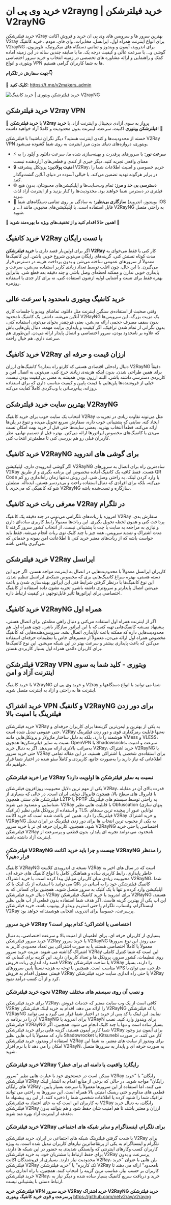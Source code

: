 # خرید وی پی ان v2rayng | خرید فیلترشکن V2rayNG
خرید فیلترشکن v2ray بهترین سرور ها و سرویس های وی پی ان خرید و فروش اکانت V2ray برای انواع اینترنت همراه اول، ایرانسل، مخابرات، وای فای، مودم.. خرید کانفیگ V2rayNG برای اندروید، آیفون و ویندوز و تمامی دستگاه های میکروتیک، تلویزیون، گوشی و... با سرعت عالی و کیفیت درجه یک. ما با سابقه چندین ساله در این زمینه آماده کمک و راهنمایی و ارائه مشاوره های تخصصی در زمینه انتخاب و خرید سرور اختصاصی ویتوری و انواع VPN ها به شما کاربران گرامی هستیم.

**جهت سفارش در تلگرام👇**

🔵 **کلیک کنید:** https://t.me/v2makers_admin 

![خرید فیلترشکن ویتوری | خرید کانفیگ V2rayNG](https://github.com/v2raycon/v2rayng/blob/main/%D8%AE%D8%B1%DB%8C%D8%AF%20%DA%A9%D8%A7%D9%86%D9%81%DB%8C%DA%AF%20V2ray%20%D8%B3%D8%B1%D9%88%D8%B1%20%D8%A2%D9%84%D9%85%D8%A7%D9%86%20(1).jpg?raw=true)

## خرید فیلترشکن V2ray VPN
🚀 با **خرید فیلترشکن V2ray** پرواز به سوی آزادی دیجیتال و اینترنت آزاد. با **خرید فیلترشکن ویتوری** اکنیت، سرعت، اینترنت بدون محدودیت و کاملا آزاد خواهید داشت! 🚀

خسته از محدودیت‌ها و کندی اینترنت هستید؟ دیگر نگران نباشید! با فیلترشکن V2Ray VPN ویتوری، دروازه‌های دنیای بدون مرز اینترنت به روی شما گشوده می‌شود.

- ⚡️ **سرعت نور:** با سرورهای پرقدرت و بهینه‌سازی شده ما، سرعت دانلود و آپلود را به معنای واقعی تجربه کنید. دیگر خبری از کندی و قطعی‌های آزاردهنده نیست
- 🔒 **امنیت پولادین:** پروتکل پیشرفته V2Ray، حریم خصوصی و امنیت اطلاعات شما را در برابر هرگونه تهدید تضمین می‌کند. با خیالی آسوده در دنیای آنلاین گشت‌وگذار کنید.
- 🌐 **دسترسی بی حد و مرز:** تمام وب‌سایت‌ها و اپلیکیشن‌های محبوبتان، بدون هیچ فیلتری در دسترس شما خواهند بود. محدودیت‌ها را کنار بزنید و از اینترنت آزاد لذت ببرید.
- 📱 **سازگاری بی‌نظیر:** به سادگی بر روی تمامی دستگاه‌های شما (ویندوز، اندروید، iOS و ...) قابل استفاده است. با اپلیکیشن‌های محبوبی مانند V2RayNG به راحتی متصل شوید.

**🎁 همین حالا اقدام کنید و از تخفیف‌های ویژه ما بهره‌مند شوید! 🎁**

## خرید کانفیگ V2Ray با تست رایگان
اگر برای اولین‌بار قصد داری با **خرید فیلترشکن V2Ray** کار کنی یا فقط می‌خوای یه مدت کوتاه تستش کنی، گزینه‌های رایگان می‌تونن شروع خوبی باشن. این کانفیگ‌ها معمولاً از سرورهای عمومی ساخته می‌شن و بدون پرداخت هزینه در دسترس قرار می‌گیرن.
با این حال، چون اغلب توسط تعداد زیادی کاربر استفاده می‌شن، سرعت و پایداری خوبی ندارن و ممکنه لحظه‌ای وصل باشی و چند دقیقه بعد قطع شی. بنابراین بهتره فقط برای تست و آشنایی اولیه ازشون استفاده کنی، نه برای کار جدی یا استفاده روزمره.

## خرید کانفیگ ویتوری نامحدود با سرعت عالی
وقتی صحبت از استفاده‌ی سنگین اینترنت مثل دانلود، تماشای ویدیو یا جلسات کاری آنلاین می‌شه، داشتن یک کانفیگ نامحدود V2RayNG یک مزیت بزرگه. این سرویس‌ها بدون سقف مصرف حجمی ارائه می‌شن، یعنی هرچقدر بخوای می‌تونی استفاده کنی، بدون نگرانی از تمام شدن ترافیک.
اگر کیفیت و پایداری برایت مهمه، دنبال پلن‌هایی باش که علاوه بر نامحدود بودن، سرور اختصاصی و اتصال پایدار ارائه می‌دن. این‌طوری هم سرعت داری، هم خیال راحت.

## خرید کانفیگ V2Ray ارزان قیمت و حرفه ای
دنبال راه‌حلی اقتصادی هستی که کارتو راه بندازه؟ کانفیگ‌های ارزان V2RayNG دقیقاً برای همین طراحی شدن. بدون اینکه هزینه‌ی زیادی خرج کنی، می‌تونی به اتصال امن و کاربردی دسترسی داشته باشی.
البته ارزون بودن همیشه به معنی بی‌کیفیت بودن نیست. خیلی از فروشنده‌ها پلن‌هایی با قیمت پایین و کیفیت مناسب دارن که برای استفاده روزانه، پیام‌رسانی یا وب‌گردی کاملاً کفایت می‌کنه.

## بهترین سایت خرید فیلترشکن V2RayNG
انتخاب یک سایت خوب برای خرید کانفیگ V2Ray مثل می‌تونه تفاوت زیادی در تجربه‌ت ایجاد کنه. سایتی که پشتیبانی خوب داره، سفارش سریع تحویل می‌ده و تنوع در پلن‌ها ارائه می‌کنه، قطعاً انتخاب بهتریه.
بعضی سایت‌ها حتی قبل از خرید بهت امکان تست می‌دن یا کانفیگ‌های مخصوص اپراتورها ارائه می‌کنن. بهتره قبل از تصمیم نهایی، نظر کاربران قبلی رو هم بررسی کنی تا مطمئن‌تر انتخاب کنی.

## خرید کانفیگ V2RayNG برای گوشی های اندروید
اگر گوشی اندرویدی داری، اپلیکیشن V2RayNG ساده‌ترین راه برای اتصال به سرورهای V2Ray هست. فقط کافیه یک کانفیگ آماده مخصوص این برنامه بگیری و از طریق QR Code یا وارد کردن لینک، به راحتی وصل شی.
این روش نه‌تنها زمان راه‌اندازی رو کم می‌کنه، بلکه برای افرادی که دنبال استفاده راحت و بی‌دردسر هستن، ایده‌آله. مطمئن شو که کانفیگی که می‌خری با V2RayNG سازگاره و تست‌شده باشه.

## معرفی ربات خرید کانفیگ V2Ray در تلگرام
امروزه با ربات‌های تلگرامی می‌تونی در چند دقیقه یک کانفیگ V2Ray سفارش بدی، پرداخت کنی و همون لحظه تحویل بگیری. این ربات‌ها معمولاً رابط کاربری ساده‌ای دارن و نیازی به مراجعه به سایت یا چت با پشتیبانی نیست.
از انتخاب کشور سرور گرفته تا مدت اشتراک و تمدید سرویس، همه چیز با چند کلیک توی ربات انجام می‌شه. فقط باید حواست باشه که از ربات‌های معتبر خرید کنی تا اطلاعاتت امن بمونه و خدماتی که می‌گیری واقعی باشه.

## خرید فیلترشکن V2Ray ایرانسل
کاربران ایرانسل معمولاً با محدودیت‌هایی در اتصال به اینترنت مواجه هستن. اگر جزو این دسته هستی، بهتره سراغ کانفیگ‌هایی بری که مخصوص شبکه‌ی ایرانسل تنظیم شدن.
این نوع کانفیگ‌ها با درنظر گرفتن شرایط فنی این اپراتور بهینه‌سازی شدن و باعث می‌شن اتصال پایدارتر و سریع‌تری داشته باشی. تجربه نشون داده استفاده از کانفیگ اختصاصی برای اپراتورها تأثیر قابل‌توجهی در کیفیت ارتباط داره.

## خرید کانفیگ V2RayNG همراه اول
اگر از اینترنت همراه اول استفاده می‌کنی و دنبال راهی مطمئن برای اتصال هستی، پیشنهاد می‌شه کانفیگ‌هایی تهیه کنی که با این اپراتور سازگار باشن. چون همراه اول هم محدودیت‌هایی داره که ممکنه باعث ناپایداری اتصال بشه.
سرویس‌دهنده‌هایی که کانفیگ مخصوص همراه اول ارائه می‌دن، معمولاً از مسیرهای خاص یا تنظیمات حرفه‌ای استفاده می‌کنن که باعث پایداری بیشتر و سرعت بهتر در این شبکه می‌شن. این نوع کانفیگ‌ها برای کاربران دائمی همراه اول بسیار کاربردی هستن.

## فیلترشکن V2Ray VPN ویتوری - کلید شما به سوی اینترنت آزاد و امن
با خرید کانفیگ V2rayNG و خرید وی پی ان V2ray شما می توانید با انواع دستگاهها و اینترنت ها به راحتی و آزاد به اینترنت متصل شوید.

## خرید اشتراک VPN و کانفیگ V2RayNG برای دور زدن فیلترینگ با امنیت بالا
خرید فیلترشکن V2Ray به یکی از بهترین و ایمن‌ترین گزینه‌ها برای کاربران حرفه‌ای و حتی عمومی تبدیل شده است. V2Ray نه‌تنها قابلیت رمزگذاری قوی و دور زدن فیلترینگ هوشمند را دارد، بلکه به دلیل ساختار ماژولار و پروتکل‌هایی مانند VMess و VLESS، نسبت به سایر فیلترشکن‌ها همچون OpenVPN یا Shadowsocks، سرعت و امنیت به‌مراتب بالاتری ارائه می‌دهد. اگر به دنبال خرید V2Ray، خرید اشتراک V2RayNG یا حتی خرید سرور V2Ray برای استفاده‌ی شخصی یا اشتراکی هستید، در این مقاله تمامی اطلاعاتی که نیاز دارید را به‌صورت جامع، کاربردی و کاملاً سئو شده در اختیار شما قرار خواهیم داد.
### چرا خرید فیلترشکن V2Ray نسبت به سایر فیلترشکن ها اولویت دارد؟
یکی از مهم ترین دلایل محبوبیت روزافزون فیلترشکن V2Ray، قدرت بالای آن در مقابله با فایروال های سطح بالا، همچون فایروال دولتی ایران است. در حالی که بسیاری از فیلترشکن های سنتی همچون L2TP یا PPTP به راحتی توسط سیستم های فیلترینگ شناسایی و مسدود می شوند، V2Ray با قابلیت هایی نظیر Obfuscation (پنهان سازی ترافیک) و استفاده از پروتکل هایی نظیر TLS، توانایی عبور از پیچیده ترین سدهای فیلترینگ را دارد. همین امر باعث شده است که خرید اکانت V2Ray و خرید اشتراک V2RayNG به یکی از محبوب ترین انتخاب ها برای دور زدن فیلترینگ در ایران تبدیل شود. همچنین، کاربران حرفه ای تر با خرید سرور V2RayNG اختصاصی یا حتی خرید فیلترشکن V2Ray نامحدود، می توانند تجربه ای پایدار، بدون قطعی و پرسرعت از اینترنت آزاد داشته باشند.
### فیلترشکن V2RayNG چیست و چرا باید خرید اکانت V2RayNG را مدنظر قرار دهیم؟
کانفیگ V2RayNG نسخه ی اندرویدی کلاینت V2Ray است که در سال های اخیر به خاطر پایداری، رابط کاربری ساده و هماهنگی کامل با انواع کانفیگ های حرفه ای، محبوبیت زیادی میان کاربران موبایل پیدا کرده است. با خرید اشتراک V2RayNG، شما می توانید با استفاده از یک لینک یا کد QR، کانفیگ فیلترشکن خود را به آسانی در اپلیکیشن وارد کرده و تنها با یک کلیک به سرور متصل شوید. همچنین برای کسانی که به دنبال خرید فیلترشکن V2Ray برای اندروید یا خرید کانفیگ فیلترشکن V2RayNG هستند، این اپ یکی از بهترین گزینه هاست. اگر هدف شما استفاده بدون قطعی از اپ هایی نظیر اینستاگرام، واتساپ، تلگرام یا حتی استریم ویدئو از یوتیوب باشد، خرید فیلترشکن V2Ray پرسرعت، خصوصاً برای اندروید، انتخابی هوشمندانه خواهد بود.
### خرید سرور V2Ray اختصاصی یا اشتراکی؛ کدام بهتر است؟
بسیاری از کاربران حرفه ای، برای اطمینان از امنیت بالا و سرعت اختصاصی، به دنبال خرید سرور فیلترشکن V2Ray یا خرید سرور V2RayNG می روند. این نوع سرورها معمولاً یا کاملاً اختصاصی هستند یا به صورت اشتراکی بین تعداد محدودی کاربر به اشتراک گذاشته می شوند. مزیت خرید سرور V2Ray این است که شما کنترل کاملی روی تنظیمات، کشور سرور، پروتکل ها و تعداد کاربران دارید. این گزینه برای کسانی که قصد راه اندازی ربات فروش V2Ray یا ساخت فیلترشکن V2Ray را دارند، بسیار مناسب است. همچنین با توجه به هزینه نسبتاً پایین سرورهای VPS خارجی، می توان با قیمتی معقول اقدام به فروش V2Ray یا حتی راه اندازی سایت خرید فیلترشکن V2Ray کرد و از آن کسب درآمد نمود.
### نحوه خرید فیلترشکن V2Ray و نصب آن روی سیستم های مختلف
برای خرید فیلترشکن V2Ray، کافی است از یک وب سایت معتبر که خدمات فروش V2Ray را ارائه می دهد، اقدام به خرید لینک فیلترشکن V2RayNG یا کد فیلترشکن V2RayNG نمایید. این لینک یا کد پس از خرید در اختیار شما قرار می گیرد و می توانید آن را در برنامه ی V2RayNG برای اندروید یا V2RayN برای ویندوز وارد کنید. نصب فیلترشکن V2RayNG بسیار ساده است و تنها با چند کلیک انجام می شود. همچنین، اگر شما کاربر آیفون هستید، گزینه هایی برای خرید فیلترشکن V2Ray برای آیفون نیز وجود دارد که معمولاً با اپ هایی نظیر Shadowrocket یا Kitsunebi کار می کنند. در صورت استفاده از ویندوز، خرید فیلترشکن V2Ray برای ویندوز از سایت های معتبر، به شما این امکان را می دهد تا با نرم افزار V2RayN، به صورت حرفه ای و پایدار به سرورها متصل شوید.
### خرید فیلترشکن V2Ray رایگان؛ واقعیت یا دامنه ای برای خطر؟
ممکن است در جستجوی خود با عبارت هایی نظیر "سرور V2Ray رایگان" یا "خرید فیلترشکن V2Ray رایگان" مواجه شوید. در حالی که برخی از منابع اقدام به انتشار لینک های رایگان V2Ray می کنند، اما استفاده از این سرورها معمولاً با سرعت بسیار پایین، قطعی های مداوم و حتی ریسک امنیتی بالا همراه است. این سرورها به راحتی می توانند ترافیک شما را شنود کرده یا اطلاعات شخصی شما را ذخیره کنند. از این رو، پیشنهاد ما به کاربران این است که به جای اعتماد به فیلترشکن V2Ray رایگان، به دنبال خرید فیلترشکن V2Ray ارزان و معتبر باشند تا هم امنیت شان حفظ شود و هم بتوانند بدون دغدغه از اینترنت آزاد بهره مند شوند.
### خرید فیلترشکن V2Ray برای تلگرام، اینستاگرام و سایر شبکه های اجتماعی
با شدت گرفتن فیلترینگ شبکه های اجتماعی در ایران، خرید فیلترشکن V2Ray برای تلگرام و اینستاگرام به یکی از پرتقاضاترین نیازهای کاربران تبدیل شده است. به ویژه کاربران کسب وکارهای اینترنتی که وابستگی شدیدی به حضور در این شبکه ها دارند، برای حفظ ارتباط با مشتریان خود، به خرید فیلترشکن V2Ray پرسرعت و بدون محدودیت نیاز دارند. بسیاری از فروشندگان اکانت V2Ray، پلن هایی با عنوان "خرید فیلترشکن V2Ray تک کاربره" یا "خرید فیلترشکن V2Ray نامحدود" ارائه می دهند تا کاربران بر حسب نیاز، مناسب ترین گزینه را انتخاب کنند. همچنین، با راه اندازی ربات خرید فیلترشکن V2Ray، خرید و دریافت سریع کانفیگ بسیار ساده شده و دیگر نیاز به ارتباط دستی با پشتیبانی نیست.


**فیلترشکن**
**خرید VPN**
**خرید سرور V2Ray**
**خرید اشتراک V2RayNG**
**خرید فیلترشکن پرسرعت و قوی** 
**خرید کانفیگ ویتوری**
https://github.com/netv2ray/v2rayng
